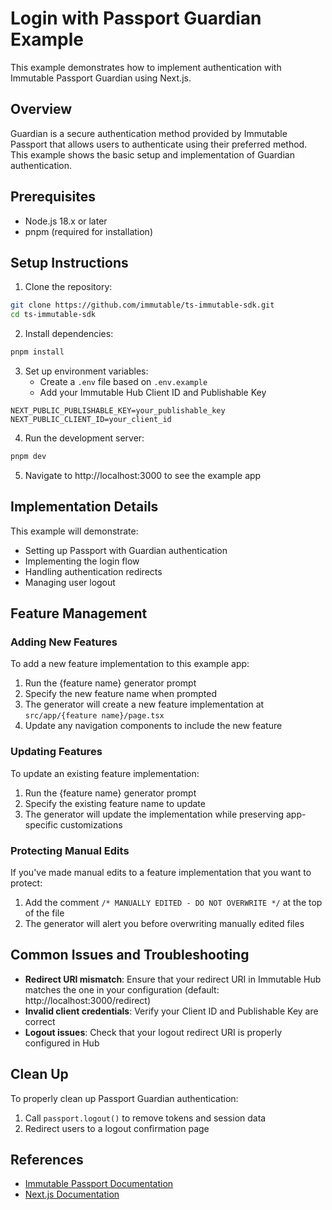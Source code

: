 # Login with Passport Guardian Example

This example demonstrates how to implement authentication with Immutable Passport Guardian using Next.js.

## Overview

Guardian is a secure authentication method provided by Immutable Passport that allows users to authenticate using their preferred method. This example shows the basic setup and implementation of Guardian authentication.

## Prerequisites

- Node.js 18.x or later
- pnpm (required for installation)

## Setup Instructions

1. Clone the repository:
```bash
git clone https://github.com/immutable/ts-immutable-sdk.git
cd ts-immutable-sdk
```

2. Install dependencies:
```bash
pnpm install
```

3. Set up environment variables:
   - Create a `.env` file based on `.env.example`
   - Add your Immutable Hub Client ID and Publishable Key

```
NEXT_PUBLIC_PUBLISHABLE_KEY=your_publishable_key
NEXT_PUBLIC_CLIENT_ID=your_client_id
```

4. Run the development server:
```bash
pnpm dev
```

5. Navigate to http://localhost:3000 to see the example app

## Implementation Details

This example will demonstrate:
- Setting up Passport with Guardian authentication
- Implementing the login flow 
- Handling authentication redirects
- Managing user logout

## Feature Management

### Adding New Features
To add a new feature implementation to this example app:
1. Run the {feature name} generator prompt
2. Specify the new feature name when prompted
3. The generator will create a new feature implementation at `src/app/{feature name}/page.tsx`
4. Update any navigation components to include the new feature

### Updating Features
To update an existing feature implementation:
1. Run the {feature name} generator prompt
2. Specify the existing feature name to update
3. The generator will update the implementation while preserving app-specific customizations

### Protecting Manual Edits
If you've made manual edits to a feature implementation that you want to protect:
1. Add the comment `/* MANUALLY EDITED - DO NOT OVERWRITE */` at the top of the file
2. The generator will alert you before overwriting manually edited files

## Common Issues and Troubleshooting

- **Redirect URI mismatch**: Ensure that your redirect URI in Immutable Hub matches the one in your configuration (default: http://localhost:3000/redirect)
- **Invalid client credentials**: Verify your Client ID and Publishable Key are correct
- **Logout issues**: Check that your logout redirect URI is properly configured in Hub

## Clean Up

To properly clean up Passport Guardian authentication:
1. Call `passport.logout()` to remove tokens and session data
2. Redirect users to a logout confirmation page

## References

- [Immutable Passport Documentation](https://docs.immutable.com/docs/zkEVM/products/passport)
- [Next.js Documentation](https://nextjs.org/docs) 